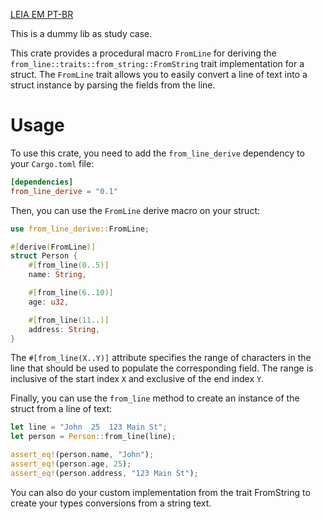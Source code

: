 [LEIA EM PT-BR](README_PT-BR.md)

This is a dummy lib as study case.

This crate provides a procedural macro `FromLine` for deriving the `from_line::traits::from_string::FromString` trait implementation for a struct. The `FromLine` trait allows you to easily convert a line of text into a struct instance by parsing the fields from the line.

# Usage

To use this crate, you need to add the `from_line_derive` dependency to your `Cargo.toml` file:

```toml
[dependencies]
from_line_derive = "0.1"
```

Then, you can use the `FromLine` derive macro on your struct:

```rust
use from_line_derive::FromLine;

#[derive(FromLine)]
struct Person {
    #[from_line(0..5)]
    name: String,

    #[from_line(6..10)]
    age: u32,

    #[from_line(11..)]
    address: String,
}
```

The `#[from_line(X..Y)]` attribute specifies the range of characters in the line that should be used to populate the corresponding field. The range is inclusive of the start index `X` and exclusive of the end index `Y`.

Finally, you can use the `from_line` method to create an instance of the struct from a line of text:

```rust
let line = "John  25  123 Main St";
let person = Person::from_line(line);

assert_eq!(person.name, "John");
assert_eq!(person.age, 25);
assert_eq!(person.address, "123 Main St");
```

You can also do your custom implementation from the trait FromString to create your types conversions from a string text.
